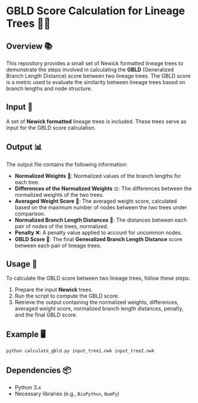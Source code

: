 # GBLD Score Calculation for Lineage Trees 🌳🔬

## Overview 📚

This repository provides a small set of Newick formatted lineage trees to demonstrate the steps involved in calculating the **GBLD** (Generalized Branch Length Distance) score between two lineage trees. The GBLD score is a metric used to evaluate the similarity between lineage trees based on branch lengths and node structure.

## Input 🔄

A set of **Newick formatted** lineage trees is included. These trees serve as input for the GBLD score calculation.

## Output 📊

The output file contains the following information:

- **Normalized Weights** 📏: Normalized values of the branch lengths for each tree.
- **Differences of the Normalized Weights** ⚖️: The differences between the normalized weights of the two trees.
- **Averaged Weight Score** 🧮: The averaged weight score, calculated based on the maximum number of nodes between the two trees under comparison.
- **Normalized Branch Length Distances** 🌿: The distances between each pair of nodes of the trees, normalized.
- **Penalty** ❌: A penalty value applied to account for uncommon nodes.
- **GBLD Score** 🔢: The final **Generalized Branch Length Distance** score between each pair of lineage trees.

## Usage 🚀

To calculate the GBLD score between two lineage trees, follow these steps:

1. Prepare the input **Newick** trees.
2. Run the script to compute the GBLD score.
3. Retrieve the output containing the normalized weights, differences, averaged weight score, normalized branch length distances, penalty, and the final GBLD score.

## Example 🖥️

```bash
python calculate_gbld.py input_tree1.nwk input_tree2.nwk
```

## Dependencies 📦

- Python 3.x
- Necessary libraries (e.g., `BioPython`, `NumPy`)

